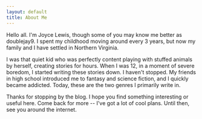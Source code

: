 ```yaml
---
layout: default
title: About Me
---
```


Hello all. I'm Joyce Lewis, though some of you may know me better as doublejay9. I spent my childhood moving around every 3 years, but now my family and I have settled in Northern Virginia.

I was that quiet kid who was perfectly content playing with stuffed animals by herself, creating stories for hours. When I was 12, in a moment of severe boredom, I started writing these stories down. I haven't stopped. My friends in high school introduced me to fantasy and science fiction, and I quickly became addicted. Today, these are the two genres I primarily write in.

Thanks for stopping by the blog. I hope you find something interesting or useful here. Come back for more -- I've got a lot of cool plans. Until then, see you around the internet.
